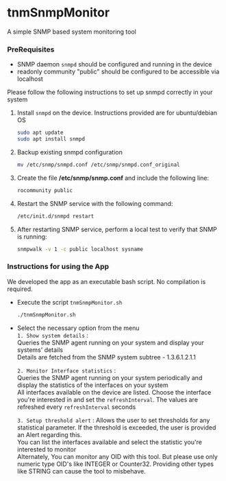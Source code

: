


# tnmSnmpMonitor
A simple SNMP based system monitoring tool

### PreRequisites
- SNMP daemon `snmpd` should be configured and running in the device 
- readonly community "public" should be configured to be accessible via localhost

Please follow the following instructions to set up snmpd correctly in your system

1. Install `snmpd` on the device. Instructions provided are for ubuntu/debian OS
	```bash
   sudo apt update
   sudo apt install snmpd
   ```
3. Backup existing snmpd configuration
	```bash
	mv /etc/snmp/snmpd.conf /etc/snmp/snmpd.conf_original
	```
 3. Create the file **/etc/snmp/snmp.conf**  and include the following line:
	```bash
    rocommunity public
    ```
4. Restart the SNMP service with the following command:
	```bash
   /etc/init.d/snmpd restart
   ```
5. After restarting SNMP service, perform a local test to verify that SNMP is running:
	```bash
	snmpwalk -v 1 -c public localhost sysname
	```
### Instructions for using the App
We developed the app as an executable bash script. No compilation is required.
- Execute the script `tnmSnmpMonitor.sh`
	```bash
	./tnmSnmpMonitor.sh
	```
- Select the necessary option from the menu\
	`1. Show system details` :\
	Queries the SNMP agent running on your system and display your systems' details\
	Details are fetched from the SNMP system subtree - 1.3.6.1.2.1.1
	
	`2. Monitor Interface statistics` :\
	Queries the SNMP agent running on your system periodically and display the statistics of the interfaces on your system\
	All interfaces available on the device are listed. Choose the interface you're interested in and set the `refreshInterval`. The values are refreshed every `refreshInterval` seconds
	
	`3. Setup threshold alert` : Allows the user to set thresholds for any statistical parameter. If the threshold is exceeded, the user is provided an Alert regarding this.\
	You can list the interfaces available and select the statistic you're interested to monitor \
	Alternately, You can monitor any OID with this tool. But please use only numeric type OID's like INTEGER or Counter32. Providing other types like STRING can cause the tool to misbehave.
	
